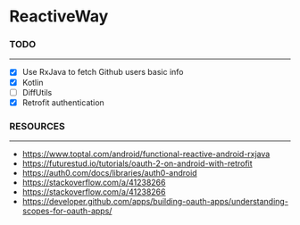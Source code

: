 # ReactiveWay

### **TODO**
_____________________________________________________________

- [X] Use RxJava to fetch Github users basic info
- [X] Kotlin
- [ ] DiffUtils
- [X] Retrofit authentication

### **RESOURCES**
______________________________________________________________

* https://www.toptal.com/android/functional-reactive-android-rxjava
* https://futurestud.io/tutorials/oauth-2-on-android-with-retrofit
* https://auth0.com/docs/libraries/auth0-android
* https://stackoverflow.com/a/41238266
* https://stackoverflow.com/a/41238266
* https://developer.github.com/apps/building-oauth-apps/understanding-scopes-for-oauth-apps/